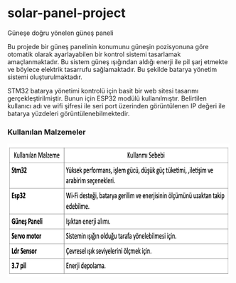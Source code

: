 # solar-panel-project
Güneşe doğru yönelen güneş paneli

Bu projede bir güneş panelinin konumunu güneşin pozisyonuna göre otomatik olarak ayarlayabilen bir kontrol sistemi tasarlamak amaçlanmaktadır. Bu sistem güneş ışığından aldığı enerji ile pil şarj etmekte ve böylece elektrik tasarrufu sağlamaktadır. Bu şekilde batarya yönetim sistemi oluşturulmaktadır.

STM32 batarya yönetimi kontrolü için basit bir web sitesi tasarımı gerçekleştirilmiştir. Bunun için ESP32 modülü kullanılmıştır. Belirtilen kullanıcı adı ve wifi şifresi ile seri port üzerinden görüntülenen IP değeri ile batarya yüzdeleri görüntülenebilmektedir.

<h3>Kullanılan Malzemeler</h3>
<img src="https://github.com/dilarabukerr/solar-panel-project/blob/main/kullan%C4%B1lan_malzemeler.png" alt="Projenin Akış Şeması" width="500" height="300">
